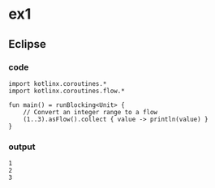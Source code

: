 # ex1
## Eclipse
### code
    import kotlinx.coroutines.*
    import kotlinx.coroutines.flow.*
    
    fun main() = runBlocking<Unit> {
        // Convert an integer range to a flow
        (1..3).asFlow().collect { value -> println(value) } 
    }
### output
    1
    2
    3
